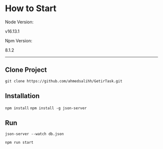# How to Start

Node Version:

v16.13.1

Npm Version:

8.1.2

---

## Clone Project

`git clone https://github.com/ahmedsalihh/GetirTask.git`

## Installation

`npm install`
`npm install -g json-server`

## Run

`json-server --watch db.json`

`npm run start`
